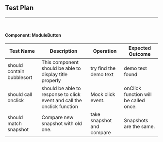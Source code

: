 ## Test Plan
--------
<br>

#### Component: ModuleButton

|Test Name|Description|Operation|Expected Outcome|
|----|------|----------------|------------|
|should contain bubblesort|This component should be able to display title properly|try find the demo text|demo text found|
| should call onclick | should be able to response to click event and call the onclick function | Mock click event. | onClick function will be called once. |
| should match snapshot | Compare new snapshot with old one. | take snapshot and compare | Snapshots are the same. |

